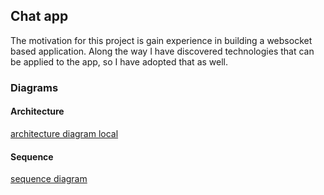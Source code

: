 ## Chat app
The motivation for this project is gain experience in building a websocket based application.
Along the way I have discovered technologies that can be applied to the app, so I have adopted that as well.

### Diagrams

#### Architecture
[architecture diagram local](docs/chat-architecture-local.webp)

#### Sequence
[sequence diagram](docs/chat-sequence-websocket.webp)
